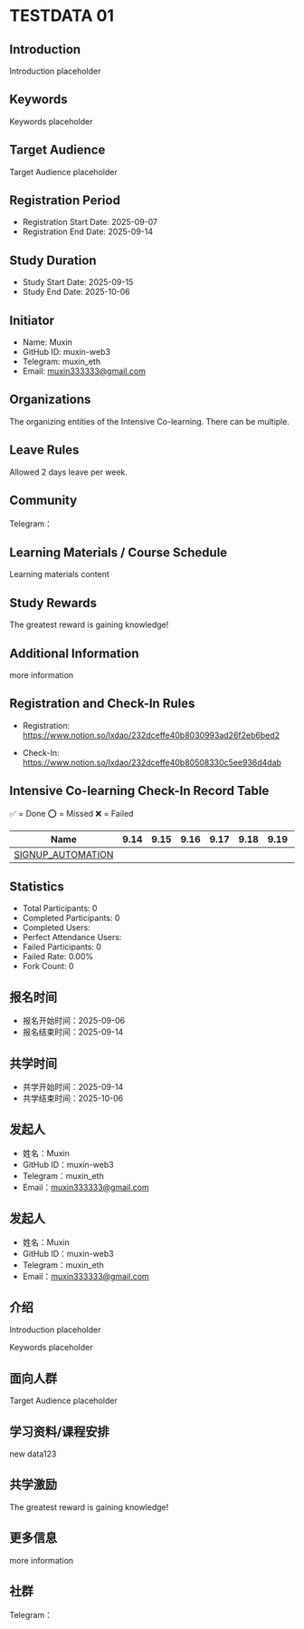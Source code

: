 # TESTDATA 01

## Introduction

Introduction placeholder

## Keywords

Keywords placeholder

## Target Audience

Target Audience placeholder

## Registration Period

- Registration Start Date: 2025-09-07
- Registration End Date: 2025-09-14

## Study Duration

- Study Start Date: 2025-09-15
- Study End Date: 2025-10-06

## Initiator

- Name: Muxin
- GitHub ID: muxin-web3
- Telegram: muxin_eth
- Email: muxin333333@gmail.com

## Organizations

The organizing entities of the Intensive Co-learning. There can be multiple. 

## Leave Rules

Allowed 2 days leave per week.

## Community

Telegram：

## Learning Materials / Course Schedule

Learning materials content

## Study Rewards

The greatest reward is gaining knowledge!

## Additional Information

more information

## Registration and Check-In Rules

- Registration: https://www.notion.so/lxdao/232dceffe40b8030993ad26f2eb6bed2

- Check-In: https://www.notion.so/lxdao/232dceffe40b80508330c5ee936d4dab

## Intensive Co-learning Check-In Record Table

✅ = Done ⭕️ = Missed ❌ = Failed

<!-- START_COMMIT_TABLE -->
| Name | 9.14 | 9.15 | 9.16 | 9.17 | 9.18 | 9.19 | 9.20 | 9.21 | 9.22 | 9.23 | 9.24 | 9.25 | 9.26 | 9.27 | 9.28 | 9.29 | 9.30 | 10.01 | 10.02 | 10.03 | 10.04 | 10.05 | 10.06 |
| ------------- | ---- | ---- | ---- | ---- | ---- | ---- | ---- | ---- | ---- | ---- | ---- | ---- | ---- | ---- | ---- | ---- | ---- | ---- | ---- | ---- | ---- | ---- | ---- |
| [SIGNUP_AUTOMATION](https://github.com/IntensiveCoLearning/TESTDATA_01/blob/main/SIGNUP_AUTOMATION.md) | | | | | | | | | | | | | | | | | | | | | | | |
<!-- END_COMMIT_TABLE -->




















<!-- STATISTICALDATA_START -->
## Statistics

- Total Participants: 0
- Completed Participants: 0
- Completed Users: 
- Perfect Attendance Users: 
- Failed Participants: 0
- Failed Rate: 0.00%
- Fork Count: 0
<!-- STATISTICALDATA_END -->


## 报名时间

- 报名开始时间：2025-09-06
- 报名结束时间：2025-09-14
## 共学时间

- 共学开始时间：2025-09-14
- 共学结束时间：2025-10-06
## 发起人

- 姓名：Muxin
- GitHub ID：muxin-web3
- Telegram：muxin_eth
- Email：muxin333333@gmail.com
## 发起人

- 姓名：Muxin
- GitHub ID：muxin-web3
- Telegram：muxin_eth
- Email：muxin333333@gmail.com

## 介绍

Introduction placeholder

Keywords placeholder
## 面向人群

Target Audience placeholder




## 学习资料/课程安排

new data123



## 共学激励

The greatest reward is gaining knowledge!



## 更多信息

more information



## 社群

Telegram：
